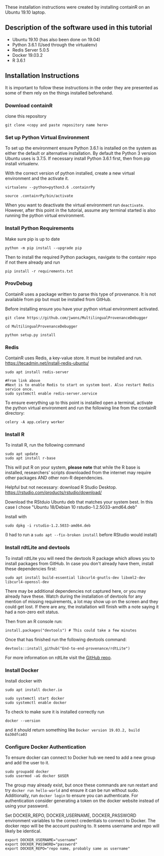 These installation instructions were created by installing containR on an Ubuntu 19.10 laptop. 

## Description of the software used in this tutorial
- Ubuntu 19.10 (has also been done on 19.04)
- Python 3.6.1 (Used through the virtualenv)
- Redis Server 5.0.5
- Docker 19.03.2
- R 3.6.1


## Installation Instructions
It is important to follow these instructions in the order they are presented as some of them rely on the things installed beforehand. 

### Download containR

clone this repository
```{bash}
git clone <copy and paste repository name here>
```

### Set up Python Virtual Environment

To set up the environment ensure Python 3.6.1 is installed on the system as either the default or alternative installation. By default the Python 3 version Ubuntu uses is 3.7.5. If necessary install Python 3.6.1 first, then from pip install virtualenv. 

With the correct version of python installed, create a new virtual environment and the activate it.
```{bash}
virtualenv --python=python3.6 .containrPy

source .containrPy/bin/activate
```

When you want to deactivate the virtual environment run ```deactivate```. However, after this point in the tutorial, assume any terminal started is also running the python virtual environment. 

### Install Python Requirements

Make sure pip is up to date
 
```{bash}
python -m pip install --upgrade pip
```

Then to install the required Python packages, navigate to the containr repo if not there already and run
```{bash}
pip install -r requirements.txt
```

### ProvDebug
ContainR uses a package written to parse this type of provenance. It is not available from pip but must be installed from GitHub. 

Before installing ensure you have your python virtual environment activated. 
```{bash}
git clone https://github.com/jwons/MultilingualProvenanceDebugger

cd MultilingualProvenanceDebugger

python setup.py install
```

### Redis

ContainR uses Redis, a key-value store. It must be installed and run.
https://tecadmin.net/install-redis-ubuntu/


```{bash}
sudo apt install redis-server

#From link above
#Next is to enable Redis to start on system boot. Also restart Redis service once.
sudo systemctl enable redis-server.service
```

To ensure everything up to this point is installed open a terminal, activate the python virtual environment and run the following line from the containR directory:
```{bash}
celery -A app.celery worker
```


### Install R 

To install R, run the following command
```{bash}
sudo apt update
sudo apt install r-base
```

This will put R on your system, __please note__ that while the R base is installed, researchers' scripts downloaded from the internet may require other packages AND other non-R dependencies. 


Helpful but not necessary: download R Studio Desktop.
https://rstudio.com/products/rstudio/download/

Download the RStduio Ubuntu deb that matches your system best. In this case I chose "Ubuntu 18/Debian 10 	rstudio-1.2.5033-amd64.deb"

Install with
```{bash}
sudo dpkg -i rstudio-1.2.5033-amd64.deb

```
(I had to run a `sudo apt --fix-broken install` before RStudio would install)

### Install rdtLite and devtools
To install rdtLite you will need the devtools R package which allows you to install packages from GitHub.
In case you don't already have them, install these dependencies first:

```{bash}
sudo apt install build-essential libcurl4-gnutls-dev libxml2-dev libcurl4-openssl-dev
```

There may be additional dependencies not captured here, or you may already have these. Watch during the installation of devtools for any mention of missing requirements, a lot may show up on the screen and they could get lost. If there are any, the installation will finish with a note saying it had a non-zero exit status. 

Then from an R console run:
```{r}
install.packages("devtools") # This could take a few minutes
```
Once that has finished run the following devtools command:

```{r}
devtools::install_github("End-to-end-provenance/rdtLite")
```
For more information on rdtLite visit the [GitHub repo](https://github.com/End-to-end-provenance/RDataTracker).

### Install Docker

Install docker with 
```{bash}
sudo apt install docker.io

sudo systemctl start docker
sudo systemctl enable docker
```

To check to make sure it is installed correctly run
```{bash}
docker --version
```
and it should return something like ```Docker version 19.03.2, build 6a30dfca03```


### Configure Docker Authentication

To ensure docker can connect to Docker hub we need to add a new group and add the user to it. 

```{bash}
sudo groupadd docker
sudo usermod -aG docker $USER
```

The group may already exist, but once these commands are run restart and try ```docker run hello-world``` and ensure it can be run without sudo. Additionally, run ```docker login``` to ensure you can authenticate. For authentication consider generating a token on the docker website instead of using your password. 

Set DOCKER_REPO, DOCKER_USERNAME, DOCKER_PASSWORD environment variables to the correct credentials to connect to Docker. The docker repo will be the account pushing to. It seems username and repo will likely be identical.  

```{bash}
export DOCKER_USERNAME="username"
export DOCKER_PASSWORD="password" 
export DOCKER_REPO="repo name, probably same as username"
```


